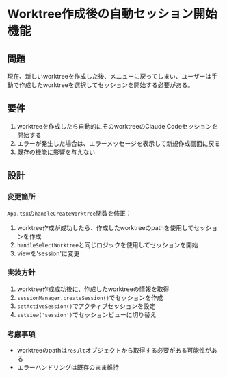 # Worktree作成後の自動セッション開始機能

## 問題

現在、新しいworktreeを作成した後、メニューに戻ってしまい、ユーザーは手動で作成したworktreeを選択してセッションを開始する必要がある。

## 要件

1. worktreeを作成したら自動的にそのworktreeのClaude Codeセッションを開始する
2. エラーが発生した場合は、エラーメッセージを表示して新規作成画面に戻る
3. 既存の機能に影響を与えない

## 設計

### 変更箇所

`App.tsx`の`handleCreateWorktree`関数を修正：

1. worktree作成が成功したら、作成したworktreeのpathを使用してセッションを作成
2. `handleSelectWorktree`と同じロジックを使用してセッションを開始
3. viewを'session'に変更

### 実装方針

1. worktree作成成功後に、作成したworktreeの情報を取得
2. `sessionManager.createSession()`でセッションを作成
3. `setActiveSession()`でアクティブセッションを設定
4. `setView('session')`でセッションビューに切り替え

### 考慮事項

- worktreeのpathは`result`オブジェクトから取得する必要がある可能性がある
- エラーハンドリングは既存のまま維持